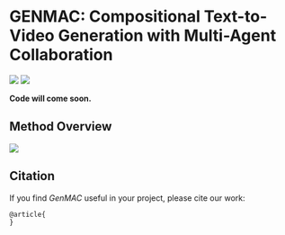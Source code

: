 # GENMAC: Compositional Text-to-Video Generation with Multi-Agent Collaboration

<a href='https://karine-h.github.io/GenMAC/'><img src='https://img.shields.io/badge/Project-Page-Green'></a>
<a href=''><img src='https://img.shields.io/badge/T2I--CompBench-Arxiv-red'></a> 

**Code will come soon.**

## Method Overview
![](assets/pipeline2.png)

## Citation
If you find _GenMAC_ useful in your project, please cite our work:
```
@article{
}
```
